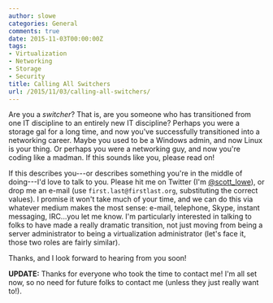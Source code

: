 ```yaml
---
author: slowe
categories: General
comments: true
date: 2015-11-03T00:00:00Z
tags:
- Virtualization
- Networking
- Storage
- Security
title: Calling All Switchers
url: /2015/11/03/calling-all-switchers/
---
```


Are you a _switcher_? That is, are you someone who has transitioned from one IT discipline to an entirely new IT discipline? Perhaps you were a storage gal for a long time, and now you've successfully transitioned into a networking career. Maybe you used to be a Windows admin, and now Linux is your thing. Or perhaps you were a networking guy, and now you're coding like a madman. If this sounds like you, please read on!

If this describes you---or describes something you're in the middle of doing---I'd love to talk to you. Please hit me on Twitter (I'm [@scott_lowe][link-1]), or drop me an e-mail (use `first.last@firstlast.org`, substituting the correct values). I promise it won't take much of your time, and we can do this via whatever medium makes the most sense: e-mail, telephone, Skype, instant messaging, IRC...you let me know. I'm particularly interested in talking to folks to have made a really dramatic transition, not just moving from being a server administrator to being a virtualization administrator (let's face it, those two roles are fairly similar).

Thanks, and I look forward to hearing from you soon!

**UPDATE:** Thanks for everyone who took the time to contact me! I'm all set now, so no need for future folks to contact me (unless they just really want to!).

[link-1]: https://twitter.com/scott_lowe
